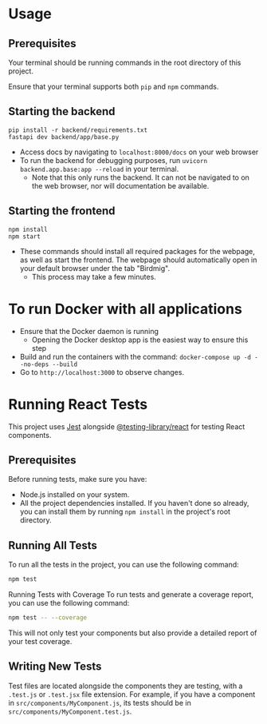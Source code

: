 # Usage

## Prerequisites

Your terminal should be running commands in the root directory of this project.

Ensure that your terminal supports both `pip` and `npm` commands.

## Starting the backend
```
pip install -r backend/requirements.txt
fastapi dev backend/app/base.py
```
  - Access docs by navigating to ```localhost:8000/docs``` on your web browser
  - To run the backend for debugging purposes, run ```uvicorn backend.app.base:app --reload``` in your terminal.
    - Note that this only runs the backend. It can not be navigated to on the web browser, nor will documentation be available.

## Starting the frontend

```
npm install
npm start
```
- These commands should install all required packages for the webpage, as well as start the frontend. The webpage should automatically open in your default browser under the tab "Birdmig".
  - This process may take a few minutes.

# To run Docker with all applications
- Ensure that the Docker daemon is running
  - Opening the Docker desktop app is the easiest way to ensure this step
- Build and run the containers with the command: ```docker-compose up -d --no-deps --build```
- Go to ```http://localhost:3000``` to observe changes.

# Running React Tests
This project uses [Jest](https://jestjs.io/) alongside [@testing-library/react](https://testing-library.com/docs/react-testing-library/intro) for testing React components.

## Prerequisites

Before running tests, make sure you have:

- Node.js installed on your system.
- All the project dependencies installed. If you haven't done so already, you can install them by running `npm install` in the project's root directory.

## Running All Tests

To run all the tests in the project, you can use the following command:

```sh
npm test
```

Running Tests with Coverage
To run tests and generate a coverage report, you can use the following command:

```sh
npm test -- --coverage
```
This will not only test your components but also provide a detailed report of your test coverage.

## Writing New Tests
Test files are located alongside the components they are testing, with a `.test.js` or `.test.jsx` file extension. For example, if you have a component in `src/components/MyComponent.js`, its tests should be in `src/components/MyComponent.test.js`.

